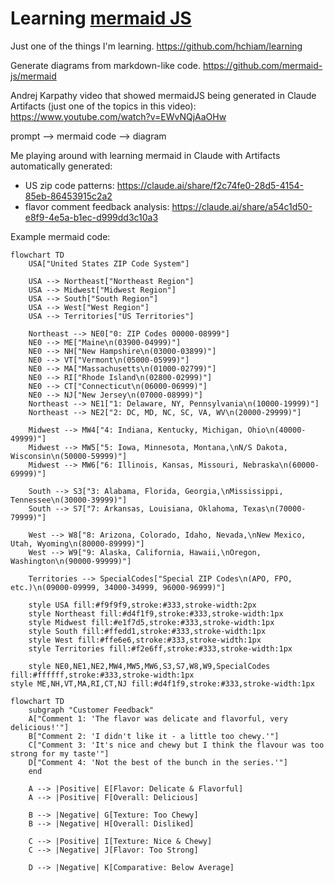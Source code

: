 # Learning [mermaid JS](https://github.com/mermaid-js/mermaid)

Just one of the things I'm learning. <https://github.com/hchiam/learning>

Generate diagrams from markdown-like code. <https://github.com/mermaid-js/mermaid>

Andrej Karpathy video that showed mermaidJS being generated in Claude Artifacts (just one of the topics in this video): <https://www.youtube.com/watch?v=EWvNQjAaOHw>

prompt --> mermaid code --> diagram

Me playing around with learning mermaid in Claude with Artifacts automatically generated:

- US zip code patterns: <https://claude.ai/share/f2c74fe0-28d5-4154-85eb-86453915c2a2>
- flavor comment feedback analysis: <https://claude.ai/share/a54c1d50-e8f9-4e5a-b1ec-d999dd3c10a3>

Example mermaid code:

```mermaid
flowchart TD
    USA["United States ZIP Code System"]
    
    USA --> Northeast["Northeast Region"]
    USA --> Midwest["Midwest Region"]
    USA --> South["South Region"]
    USA --> West["West Region"]
    USA --> Territories["US Territories"]
    
    Northeast --> NE0["0: ZIP Codes 00000-08999"]
    NE0 --> ME["Maine\n(03900-04999)"]
    NE0 --> NH["New Hampshire\n(03000-03899)"]
    NE0 --> VT["Vermont\n(05000-05999)"]
    NE0 --> MA["Massachusetts\n(01000-02799)"]
    NE0 --> RI["Rhode Island\n(02800-02999)"]
    NE0 --> CT["Connecticut\n(06000-06999)"]
    NE0 --> NJ["New Jersey\n(07000-08999)"]
    Northeast --> NE1["1: Delaware, NY, Pennsylvania\n(10000-19999)"]
    Northeast --> NE2["2: DC, MD, NC, SC, VA, WV\n(20000-29999)"]
    
    Midwest --> MW4["4: Indiana, Kentucky, Michigan, Ohio\n(40000-49999)"]
    Midwest --> MW5["5: Iowa, Minnesota, Montana,\nN/S Dakota, Wisconsin\n(50000-59999)"]
    Midwest --> MW6["6: Illinois, Kansas, Missouri, Nebraska\n(60000-69999)"]
    
    South --> S3["3: Alabama, Florida, Georgia,\nMississippi, Tennessee\n(30000-39999)"]
    South --> S7["7: Arkansas, Louisiana, Oklahoma, Texas\n(70000-79999)"]
    
    West --> W8["8: Arizona, Colorado, Idaho, Nevada,\nNew Mexico, Utah, Wyoming\n(80000-89999)"]
    West --> W9["9: Alaska, California, Hawaii,\nOregon, Washington\n(90000-99999)"]
    
    Territories --> SpecialCodes["Special ZIP Codes\n(APO, FPO, etc.)\n(09000-09999, 34000-34999, 96000-96999)"]
    
    style USA fill:#f9f9f9,stroke:#333,stroke-width:2px
    style Northeast fill:#d4f1f9,stroke:#333,stroke-width:1px
    style Midwest fill:#e1f7d5,stroke:#333,stroke-width:1px
    style South fill:#ffedd1,stroke:#333,stroke-width:1px
    style West fill:#ffe6e6,stroke:#333,stroke-width:1px
    style Territories fill:#f2e6ff,stroke:#333,stroke-width:1px
    
    style NE0,NE1,NE2,MW4,MW5,MW6,S3,S7,W8,W9,SpecialCodes fill:#ffffff,stroke:#333,stroke-width:1px
style ME,NH,VT,MA,RI,CT,NJ fill:#d4f1f9,stroke:#333,stroke-width:1px
```

```mermaid
flowchart TD
    subgraph "Customer Feedback"
    A["Comment 1: 'The flavor was delicate and flavorful, very delicious!'"]
    B["Comment 2: 'I didn't like it - a little too chewy.'"]
    C["Comment 3: 'It's nice and chewy but I think the flavour was too strong for my taste'"]
    D["Comment 4: 'Not the best of the bunch in the series.'"]
    end
    
    A --> |Positive| E[Flavor: Delicate & Flavorful]
    A --> |Positive| F[Overall: Delicious]
    
    B --> |Negative| G[Texture: Too Chewy]
    B --> |Negative| H[Overall: Disliked]
    
    C --> |Positive| I[Texture: Nice & Chewy]
    C --> |Negative| J[Flavor: Too Strong]
    
    D --> |Negative| K[Comparative: Below Average]
```
